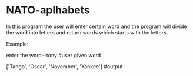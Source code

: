 # NATO-aplhabets

In this program the user will enter certain word and the program will divide the word into letters and return words which starts with the letters.

Example:

enter the word--tony                        #user given word

['Tango', 'Oscar', 'November', 'Yankee']    #output
